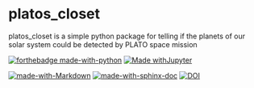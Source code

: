 # platos_closet
platos_closet is a simple python package for telling if the planets of our solar system could be detected by PLATO space mission

[![forthebadge made-with-python](http://ForTheBadge.com/images/badges/made-with-python.svg)](https://www.python.org/)
[![Made withJupyter](https://img.shields.io/badge/Made%20with-Jupyter-orange?style=for-the-badge&logo=Jupyter)](https://jupyter.org/try)


[![made-with-Markdown](https://img.shields.io/badge/Made%20with-Markdown-1f425f.svg)](http://commonmark.org)
[![made-with-sphinx-doc](https://img.shields.io/badge/Made%20with-Sphinx-1f425f.svg)](https://www.sphinx-doc.org/)
[![DOI](https://zenodo.org/badge/665992280.svg)](https://zenodo.org/badge/latestdoi/665992280)

